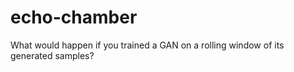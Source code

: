 # echo-chamber
What would happen if you trained a GAN on a rolling window of its generated samples?
